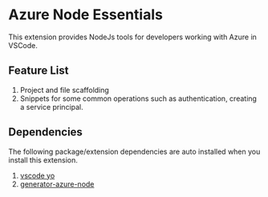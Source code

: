 # Azure Node Essentials

This extension provides NodeJs tools for developers working with Azure in VSCode.

## Feature List

1. Project and file scaffolding
1. Snippets for some common operations such as authentication, creating a service principal.

## Dependencies

The following package/extension dependencies are auto installed when you install this extension.

1. [vscode yo](https://marketplace.visualstudio.com/items?itemName=samverschueren.yo)
1. [generator-azure-node](https://github.com/balajikris/generator-azure-node)

